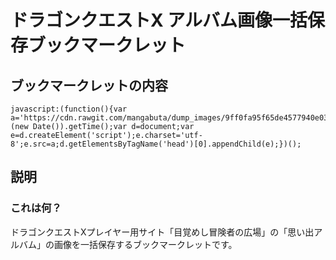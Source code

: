# ドラゴンクエストX アルバム画像一括保存ブックマークレット

## ブックマークレットの内容
```
javascript:(function(){var a='https://cdn.rawgit.com/mangabuta/dump_images/9ff0fa95f65de4577940e035d5fd50a017308c14/dump_images.js?'+(new Date()).getTime();var d=document;var e=d.createElement('script');e.charset='utf-8';e.src=a;d.getElementsByTagName('head')[0].appendChild(e);})();
```

## 説明
### これは何？
ドラゴンクエストXプレイヤー用サイト「目覚めし冒険者の広場」の「思い出アルバム」の画像を一括保存するブックマークレットです。
